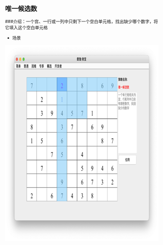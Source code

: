## 唯一候选数  
###介绍：一个宫、一行或一列中只剩下一个空白单元格，找出缺少哪个数字，将它填入这个空白单元格
* 场景   
<img src="picture/last_possible_number_CN.png" width="825" height="645" >
